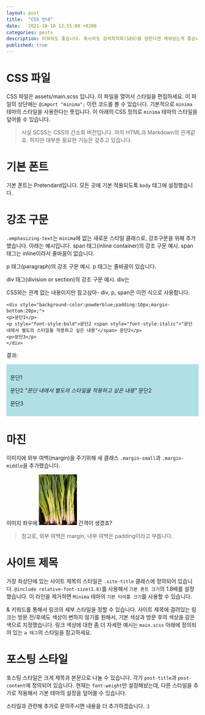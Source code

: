 ```yaml
---
layout: post
title:  "CSS 안내"
date:   2021-10-10 12:55:00 +0200
categories: posts
description: 비워둬도 좋습니다. 혹시라도 검색최적화(SEO)를 원한다면 채워넣는게 좋습니다.
published: true
---
```


# CSS 파일
CSS 파일은 assets/main.scss 입니다. 이 파일을 열어서 스타일을 편집하세요. 이 파일의 상단에는 `@import "minima";` 이런 코드를 볼 수 있습니다. 기본적으로 `minima` 테마의 스타일을 사용한다는 뜻입니다. 이 아래의 CSS 정의로 `minima` 테마의 스타일을 덮어쓸 수 있습니다.
> 사실 SCSS는 CSS의 간소화 버전입니다. 마치 HTML과 Markdown의 관계같죠. 하지만 대부분 필요한 기능은 갖추고 있습니다.

# 기본 폰트
기본 폰트는 Pretendard입니다. 모든 곳에 기본 적용되도록 `body` 태그에 설정했습니다.

# 강조 구문
`.emphasizing-text`는 `minima`에 없는 새로운 스타일 클래스로, 강조구문을 위해 추가했습니다. 아래는 예시입니다.
<span class='emphasizing-text'>span 태그(inline container)의 강조 구문 예시. span 태그는 inline이라서 줄바꿈이 없습니다.</span>
<p class='emphasizing-text'>p 태그(paragraph)의 강조 구문 예시. p 태그는 줄바꿈이 있습니다.</p>
<div class='emphasizing-text'>div 태그(division or section)의 강조 구문 예시. div는 </div>
<p/>
CSS와는 관계 없는 내용이지만 참고삼아- div, p, span은 이런 식으로 사용합니다.

    <div style="background-color:powderblue;padding:10px;margin-bottom:20px;">
    <p>문단1</p>
    <p style="font-style:bold">문단2 <span style="font-style:italic">"문단 내에서 별도의 스타일을 적용하고 싶은 내용"</span> 문단2</p>
    <p>문단3</p>
    </div>

결과:
<div style="background-color:powderblue;padding:10px;margin-bottom:20px;">
<p>문단1</p>
<p style="font-style:bold">문단2 <span style="font-style:italic">"문단 내에서 별도의 스타일을 적용하고 싶은 내용"</span> 문단2</p>
<p>문단3</p>
</div>

# 마진
이미지에 외부 여백(margin)을 주기위해 새 클래스 `.margin-small`과 `.margin-middle`을 추가했습니다.

이미지 좌우에 <img class="margin-middle" src="/asset/images/pa.jpg" width="100px" />
간격이 생겼죠?
> 참고로, 외부 여백은 margin, 내부 여백은 padding이라고 부릅니다.

# 사이트 제목
가장 좌상단에 있는 사이트 제목의 스타일은 `.site-title` 클래스에 정의되어 있습니다. `@include relative-font-size(1.8)`를 사용해서 `기본 폰트 크기`의 1.8배를 설정했습니다. 이 라인을 제거하면 `Minima` 테마의 `기본 타이틀 크기`를 사용할 수 있습니다.

& 키워드를 통해서 링크의 세부 스타일을 정할 수 있습니다. 사이트 제목에 걸려있는 링크는 방문 전/후에도 색상이 변하지 않기를 원해서, 기본 색상과 방문 후의 색상을 같은 색으로 지정했습니다. 링크 색상에 대한 좀 더 자세한 예시는 `main.scss` 아래에 정의되어 있는 `a 태그`의 스타일을 참고하세요.

# 포스팅 스타일
포스팅 스타일은 크게 제목과 본문으로 나눌 수 있습니다. 각가 `post-title`과 `post-content`에 정의되어 있습니다. 현재는 `font-weight`만 설정해놨는데, 다른 스타일을 추가로 적용해서 기본 테마의 설정을 덮어쓸 수 있습니다.

스타일과 관련해 추가로 문의주시면 내용을 더 추가하겠습니다. :)